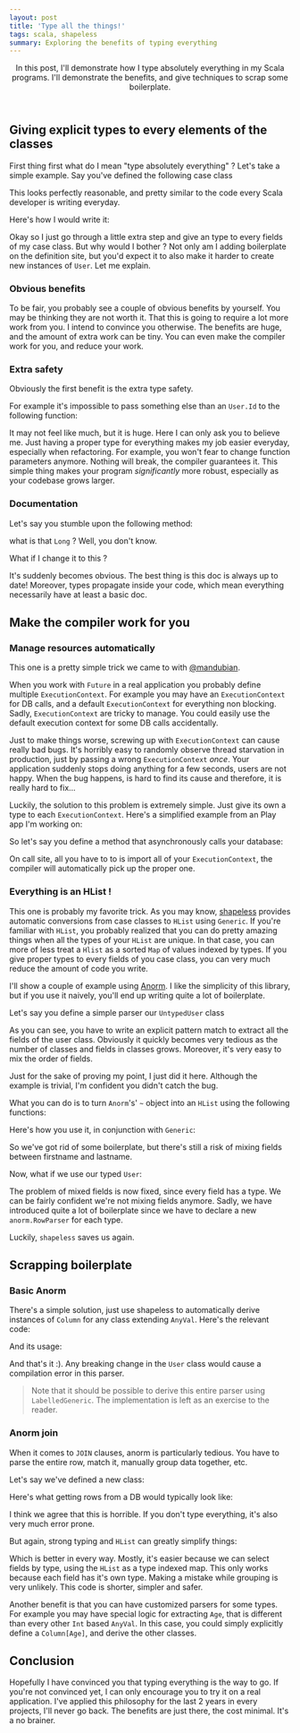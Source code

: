 ```yaml
---
layout: post
title: 'Type all the things!'
tags: scala, shapeless
summary: Exploring the benefits of typing everything
---
```


<header>
In this post, I'll demonstrate how I type absolutely everything in my Scala programs. I'll demonstrate the benefits, and give techniques to scrap some boilerplate.
</header>

## Giving explicit types to every elements of the classes

First thing first what do I mean "type absolutely everything" ? Let's take a simple example.
Say you've defined the following case class

<script src="https://gist.github.com/jto/e0b8233ad1eded3a26e9.js?file=UntypedUser.scala"></script>

This looks perfectly reasonable, and pretty similar to the code every Scala developer is writing everyday.

Here's how I would write it:

<script src="https://gist.github.com/jto/e0b8233ad1eded3a26e9.js?file=User.scala"></script>

Okay so I just go through a little extra step and give an type to every fields of my case class. But why would I bother ? Not only am I adding boilerplate on the definition site, but you'd expect it to also make it harder to create new instances of `User`. Let me explain.

### Obvious benefits

To be fair, you probably see a couple of obvious benefits by yourself. You may be thinking they are not worth it. That this is going to require a lot more work from you. I intend to convince you otherwise. The benefits are huge, and the amount of extra work can be tiny. You can even make the compiler work for you, and reduce your work.

### Extra safety

Obviously the first benefit is the extra type safety.

For example it's impossible to pass something else than an `User.Id` to the following function:

<script src="https://gist.github.com/jto/e0b8233ad1eded3a26e9.js?file=getUser.scala"></script>

It may not feel like much, but it is huge. Here I can only ask you to believe me. Just having a proper type for everything makes my job easier everyday, especially when refactoring. For example, you won't fear to change function parameters anymore. Nothing will break, the compiler guarantees it. This simple thing makes your program *significantly* more robust, especially as your codebase grows larger.

### Documentation

Let's say you stumble upon the following method:

<script src="https://gist.github.com/jto/e0b8233ad1eded3a26e9.js?file=UserAll.scala"></script>

what is that `Long` ? Well, you don't know.

What if I change it to this ?

<script src="https://gist.github.com/jto/e0b8233ad1eded3a26e9.js?file=UserAllTyped.scala"></script>

It's suddenly becomes obvious. The best thing is this doc is always up to date! Moreover, types propagate inside your code, which mean everything necessarily have at least a basic doc.

## Make the compiler work for you

### Manage resources automatically

This one is a pretty simple trick we came to with [@mandubian](http://mandubian.com/).

When you work with `Future` in a real application you probably define multiple `ExecutionContext`. For example you may have an `ExecutionContext` for DB calls, and a default `ExecutionContext` for everything non blocking. Sadly, `ExecutionContext` are tricky to manage. You could easily use the default execution context for some DB calls accidentally.

Just to make things worse, screwing up with `ExecutionContext` can cause really bad bugs. It's horribly easy to randomly observe thread starvation in production, just by passing a wrong `ExecutionContext` _once_. Your application suddenly stops doing anything for a few seconds, users are not happy. When the bug happens, is hard to find its cause and therefore, it is really hard to fix...

Luckily, the solution to this problem is extremely simple. Just give its own a type to each `ExecutionContext`. Here's a simplified example from an Play app I'm working on:

<script src="https://gist.github.com/jto/e0b8233ad1eded3a26e9.js?file=Contexts.scala"></script>

So let's say you define a method that asynchronously calls your database:

<script src="https://gist.github.com/jto/e0b8233ad1eded3a26e9.js?file=dbCall.scala"></script>

On call site, all you have to to is import all of your `ExecutionContext`, the compiler will automatically pick up the proper one.

<script src="https://gist.github.com/jto/e0b8233ad1eded3a26e9.js?file=testCall.scala"></script>

### Everything is an HList !

This one is probably my favorite trick. As you may know, [shapeless](https://github.com/milessabin/shapeless) provides automatic conversions from case classes to `HList` using `Generic`. If you're familiar with `HList`, you probably realized that you can do pretty amazing things when all the types of your `HList` are unique. In that case, you can more of less treat a `Hlist` as a sorted `Map` of values indexed by types. If you give proper types to every fields of you case class, you can very much reduce the amount of code you write.

I'll show a couple of example using [Anorm](https://www.playframework.com/documentation/2.4.x/ScalaAnorm). I like the simplicity of this library, but if you use it naively, you'll end up writing quite a lot of boilerplate.

Let's say you define a simple parser our `UntypedUser` class

<script src="https://gist.github.com/jto/e0b8233ad1eded3a26e9.js?file=DBParser.scala"></script>

As you can see, you have to write an explicit pattern match to extract all the fields of the user class.
Obviously it quickly becomes very tedious as the number of classes and fields in classes grows. Moreover, it's very easy to mix the order of fields.

Just for the sake of proving my point, I just did it here. Although the example is trivial, I'm confident you didn't catch the bug.

What you can do is to turn `Anorm`'s' `~` object into an `HList` using the following functions:

<script src="https://gist.github.com/jto/e0b8233ad1eded3a26e9.js?file=ToHlist.scala"></script>

Here's how you use it, in conjunction with `Generic`:

<script src="https://gist.github.com/jto/e0b8233ad1eded3a26e9.js?file=ToHListDemo.scala"></script>

So we've got rid of some boilerplate, but there's still a risk of mixing fields between firstname and lastname.

Now, what if we use our typed `User`:

<script src="https://gist.github.com/jto/e0b8233ad1eded3a26e9.js?file=TypedUserToHList.scala"></script>

The problem of mixed fields is now fixed, since every field has a type. We can be fairly confident we're not mixing fields anymore.
Sadly, we have introduced quite a lot of boilerplate since we have to declare a new `anorm.RowParser` for each type.

Luckily, `shapeless` saves us again.

## Scrapping boilerplate

### Basic Anorm

There's a simple solution, just use shapeless to automatically derive instances of `Column` for any class extending `AnyVal`. Here's the relevant code:

<script src="https://gist.github.com/jto/e0b8233ad1eded3a26e9.js?file=ColumnDerivations.scala"></script>

And its usage:

<script src="https://gist.github.com/jto/e0b8233ad1eded3a26e9.js?file=ColumnDerivationsUse.scala"></script>

And that's it :). Any breaking change in the `User` class would cause a compilation error in this parser.

> Note that it should be possible to derive this entire parser using `LabelledGeneric`. The implementation is left as an exercise to the reader.

### Anorm join

When it comes to `JOIN` clauses, anorm is particularly tedious. You have to parse the entire row, match it, manually group data together, etc.

Let's say we've defined a new class:

<script src="https://gist.github.com/jto/e0b8233ad1eded3a26e9.js?file=UserWithSongs.scala"></script>

Here's what getting rows from a DB would typically look like:

<script src="https://gist.github.com/jto/e0b8233ad1eded3a26e9.js?file=join0.scala"></script>

I think we agree that this is horrible. If you don't type everything, it's also very much error prone.

But again, strong typing and `HList` can greatly simplify things:

<script src="https://gist.github.com/jto/e0b8233ad1eded3a26e9.js?file=join.scala"></script>

Which is better in every way. Mostly, it's easier because we can select fields by type, using the `HList` as a type indexed map. This only works because each field has it's own type.
Making a mistake while grouping is very unlikely. This code is shorter, simpler and safer.

Another benefit is that you can have customized parsers for some types. For example you may have special logic for extracting `Age`, that is different than every other `Int` based `AnyVal`. In this case, you could simply explicitly define a `Column[Age]`, and derive the other classes.

## Conclusion

Hopefully I have convinced you that typing everything is the way to go. If you're not convinced yet, I can only encourage you to try it on a real application. I've applied this philosophy for the last 2 years in every projects, I'll never go back. The benefits are just there, the cost minimal. It's a no brainer.